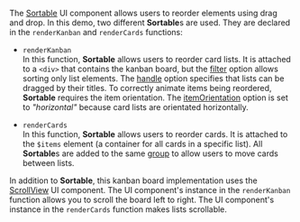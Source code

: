 The [Sortable](/Documentation/ApiReference/UI_Widgets/dxSortable/) UI component allows users to reorder elements using drag and drop. In this demo, two different **Sortable**s are used. They are declared in the `renderKanban` and `renderCards` functions:

- `renderKanban`        
In this function, **Sortable** allows users to reorder card lists. It is attached to a `<div>` that contains the kanban board, but the [filter](/Documentation/ApiReference/UI_Widgets/dxSortable/Configuration/#filter) option allows sorting only list elements. The [handle](/Documentation/ApiReference/UI_Widgets/dxSortable/Configuration/#handle) option specifies that lists can be dragged by their titles. To correctly animate items being reordered, **Sortable** requires the item orientation. The [itemOrientation](/Documentation/ApiReference/UI_Widgets/dxSortable/Configuration/#itemOrientation) option is set to *"horizontal"* because card lists are orientated horizontally.

- `renderCards`         
In this function, **Sortable** allows users to reorder cards. It is attached to the `$items` element (a container for all cards in a specific list). All **Sortable**s are added to the same [group](/Documentation/ApiReference/UI_Widgets/dxSortable/Configuration/#group) to allow users to move cards between lists.

In addition to **Sortable**, this kanban board implementation uses the [ScrollView](/Demos/WidgetsGallery/Demo/ScrollView/Overview/) UI component. The UI component's instance in the `renderKanban` function allows you to scroll the board left to right. The UI component's instance in the `renderCards` function makes lists scrollable.